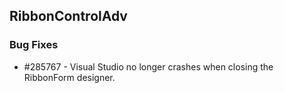 ## RibbonControlAdv

### Bug Fixes

* \#285767 - Visual Studio no longer crashes when closing the RibbonForm designer.